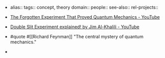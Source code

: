 - alias::
  tags:: concept, theory
  domain::
  people::
  see-also::
  rel-projects::
  
- [The Forgotten Experiment That Proved Quantum Mechanics - YouTube](https://www.youtube.com/watch?v=kgO_EEjpQHI)
- [Double Slit Experiment explained! by Jim Al-Khalili - YouTube](https://www.youtube.com/watch?v=A9tKncAdlHQ)
- #quote #[[Richard Feynman]] "The central mystery of quantum mechanics."
-
